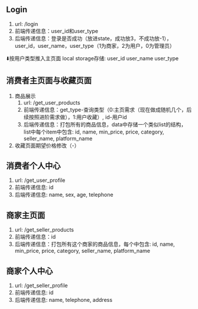 ## Login
1. url: /login
2. 前端传递信息：user_id和user_type
3. 后端传递信息：登录是否成功（放进state，成功放3，不成功放-1），user_id，user_name，user_type（1为商家，2为用户，0为管理员）

⬇️按用户类型推入主页面
local storage存储: user_id user_name user_type

## 消费者主页面与收藏页面
1. 商品展示
    1. url: /get_user_products
    2. 前端传递信息：get_type-查询类型（0:主页需求（现在做成随机几个，后续按照进阶需求做），1:用户收藏）, id-用户id
    3. 后端传递信息：打包所有的商品信息，data中存储一个类似list的结构，list中每个item中包含: id, name, min_price, price, category, seller_name, platform_name
2. 收藏页面期望价格修改（-）

## 消费者个人中心
1. url: /get_user_profile
2. 前端传递信息: id
3. 后端传递信息: name, sex, age, telephone

## 商家主页面
1. url: /get_seller_products
2. 前端传递信息：id
3. 后端传递信息：打包所有这个商家的商品信息，每个中包含: id, name, min_price, price, category, seller_name, platform_name

## 商家个人中心
1. url: /get_seller_profile
2. 前端传递信息: id
3. 后端传递信息: name, telephone, address
